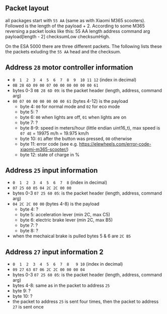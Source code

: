 ## Packet layout
all packages start with `55 AA` (same as with Xiaomi M365 scooters). Followed
is the length of the payload + 2. According to some M365 reversing a packet
looks like this:
55 AA length address command arg payload[length - 2] checksumLow checksumHigh.

On the ESA 5000 there are three different packets. The following lists these the
packets exluding the `55 AA` head and the checksum.

## Address `28` motor controller information
- `0  1  2  3  4  5  6  7  8  9  10 11 12` (index in decimal)
- `0B 28 6D 09 00 07 00 00 00 00 00 00 61`
- bytes 0-3 `0B 28 6D 09`: is the packet header (length, address, command arg)
- `00 07 00 00 00 00 00 00 61` (bytes 4-12) is the payload
  - byte 4: `00` for normal mode and `02` for eco mode
  - byte 5: ?
  - byte 6: `00` when lights are off, `01` when lights are on
  - byte 7: ?
  - byte 8-9: speed in meters/hour (little endian uint16_t), max speed is `07 4E` = 19975 m/h = 19.975 km/h
  - byte 10: `01` after the button was pressed, `00` otherwise
  - byte 11: error code (see e.g. https://elewheels.com/error-code-xiaomi-m365-scooter/)
  - byte 12: state of charge in %

## Address `25` input information
- `0  1  2  3  4  5  6  7  8` (index in decimal)
- `07 25 60 05 04 2C 2C 00 00`
- bytes 0-3 `07 25 60 05`: is the packet header (length, address, command arg)
- `04 2C 2C 00 00` (bytes 4-8) is the payload
  - byte 4: ?
  - byte 5: acceleration lever (min 2C, max C5)
  - byte 6: electric brake lever (min 2C, max B5)
  - byte 7: ?
  - byte 8: ?
- when the mechaical brake is pulled bytes 5 & 6 are `2C B5`

## Address `27` input information 2
- `0  1  2  3  4  5  6  7  8   9 10` (index in decimal)
- `09 27 63 07 06 2C 2C 00 00 00 04`
- bytes 0-3 `07 25 60 05`: is the packet header (length, address, command arg)
- bytes 4-8: same as in the packet to address `25`
- byte 9: ?
- byte 10: ?
- the packet to address `25` is sent four times, then the packet to address `27` is sent once